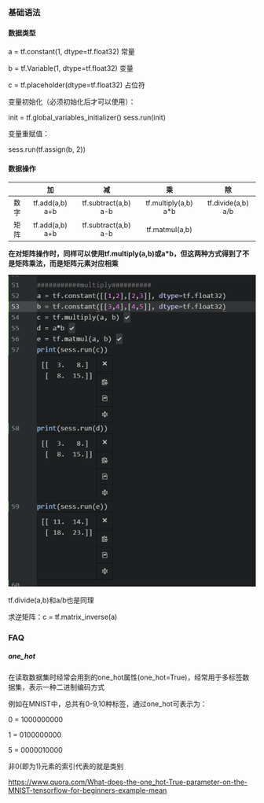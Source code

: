 ### 基础语法

#### 数据类型

a = tf.constant(1, dtype=tf.float32)	常量

b = tf.Variable(1, dtype=tf.float32)	变量

c = tf.placeholder(dtype=tf.float32)	占位符

变量初始化（必须初始化后才可以使用）：

init = tf.global_variables_initializer()
sess.run(init)

变量重赋值：

sess.run(tf.assign(b, 2))

#### 数据操作

|      |         加         |            减            |            乘            |           除           |
| :--: | :---------------: | :---------------------: | :---------------------: | :-------------------: |
|  数字  | tf.add(a,b)   a+b | tf.subtract(a,b)    a-b | tf.multiply(a,b)    a*b | tf.divide(a,b)    a/b |
|  矩阵  | tf.add(a,b)   a+b | tf.subtract(a,b)    a-b |     tf.matmul(a,b)      |                       |

**在对矩阵操作时，同样可以使用tf.multiply(a,b)或a*b，但这两种方式得到了不是矩阵乘法，而是矩阵元素对应相乘**

![1499865929(1).jpg](https://github.com/ChaoZeyi/DeepLearning/blob/master/tensorFlow_ex/official_tutorial/photos/1499865929(1).jpg?raw=true)

tf.divide(a,b)和a/b也是同理

求逆矩阵：c = tf.matrix_inverse(a)

### FAQ

##### one_hot

在读取数据集时经常会用到的one_hot属性(one_hot=True)，经常用于多标签数据集，表示一种二进制编码方式

例如在MNIST中，总共有0-9,10种标签，通过one_hot可表示为：

0 = 1000000000

1 = 0100000000

5 = 0000010000

非0(即为1)元素的索引代表的就是类别

https://www.quora.com/What-does-the-one_hot-True-parameter-on-the-MNIST-tensorflow-for-beginners-example-mean

